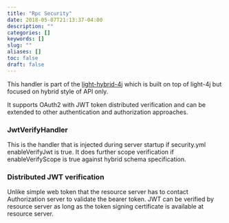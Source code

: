 ```yaml
---
title: "Rpc Security"
date: 2018-05-07T21:13:37-04:00
description: ""
categories: []
keywords: []
slug: ""
aliases: []
toc: false
draft: false
---
```


This handler is part of the [light-hybrid-4j][] which is built on top of light-4j but focused on hybrid style of API only. 

It supports OAuth2 with JWT token distributed verification and can be extended to other authentication and authorization approaches. 

### JwtVerifyHandler

This is the handler that is injected during server startup if security.yml enableVerifyJwt is true. It does further scope verification if enableVerifyScope is true against hybrid schema specification.

### Distributed JWT verification

Unlike simple web token that the resource server has to contact Authorization server to validate the bearer token. JWT can be verified by resource server as long as the token signing certificate is available at resource server. 

[light-hybrid-4j]: /style/light-hybrid-4j/

